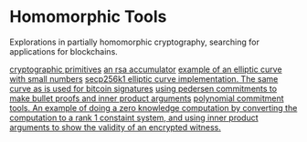 Homomorphic Tools
===========

Explorations in partially homomorphic cryptography, searching for applications for blockchains.

[cryptographic primitives](basics.erl)
[an rsa accumulator](rsa_accumulator.erl)
[example of an elliptic curve with small numbers](elliptic.erl)
[secp256k1 elliptic curve implementation. The same curve as is used for bitcoin signatures](secp256k1.erl)
[using pedersen commitments to make bullet proofs and inner product arguments](pedersen_tree.erl)
[polynomial commitment tools. An example of doing a zero knowledge computation by converting the computation to a rank 1 constaint system, and using inner product arguments to show the validity of an encrypted witness.](polynomial_commitments.erl)